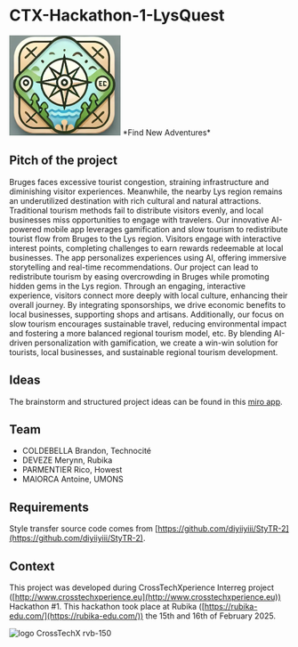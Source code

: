 # CTX-Hackathon-1-LysQuest
<img src="images/logo.png" alt="logo" width="200"/>
*Find New Adventures*

## Pitch of the project

Bruges faces excessive tourist congestion, straining infrastructure and diminishing visitor experiences. Meanwhile, the nearby Lys region remains an underutilized destination with rich cultural and natural attractions. Traditional tourism methods fail to distribute visitors evenly, and local businesses miss opportunities to engage with travelers. Our innovative AI-powered mobile app leverages gamification and slow tourism to redistribute tourist flow from Bruges to the Lys region. Visitors engage with interactive interest points, completing challenges to earn rewards redeemable at local businesses. The app personalizes experiences using AI, offering immersive storytelling and real-time recommendations. Our project can lead to redistribute tourism by easing overcrowding in Bruges while promoting hidden gems in the Lys region. Through an engaging, interactive experience, visitors connect more deeply with local culture, enhancing their overall journey. By integrating sponsorships, we drive economic benefits to local businesses, supporting shops and artisans. Additionally, our focus on slow tourism encourages sustainable travel, reducing environmental impact and fostering a more balanced regional tourism model, etc. By blending AI-driven personalization with gamification, we create a win-win solution for tourists, local businesses, and sustainable regional tourism development.

## Ideas

The brainstorm and structured project ideas can be found in this [miro app](https://miro.com/welcomeonboard/ZzhGMkNFZlNpTDg5L05yQmtxanVtQUNqMVozeU1SZDhFa0x0ZGVTRys5QXJFSXdwdnhsYjlvak1tSGo1TjNiaGpmZFhuV2pJVWRCU0dod0ltbS9vd2tYUW1kWlpsL1RrMlZ4WmZZRVlYdGd1ekZGaDdPWGlyd1NQL3pkS0o5eVFBd044SHFHaVlWYWk0d3NxeHNmeG9BPT0hdjE=?share_link_id=681668785739).

## Team

- COLDEBELLA Brandon, Technocité
- DEVEZE Merynn, Rubika
- PARMENTIER Rico, Howest
- MAIORCA Antoine, UMONS

## Requirements

Style transfer source code comes from [https://github.com/diyiiyiii/StyTR-2](https://github.com/diyiiyiii/StyTR-2).

## Context

This project was developed during CrossTechXperience Interreg project ([http://www.crosstechxperience.eu](http://www.crosstechxperience.eu)) Hackathon #1.
This hackathon took place at Rubika ([https://rubika-edu.com/](https://rubika-edu.com/)) the 15th and 16th of February 2025.


![logo CrossTechX rvb-150](https://github.com/user-attachments/assets/b2c622b3-c234-462a-a646-c7f3380c91bd)

